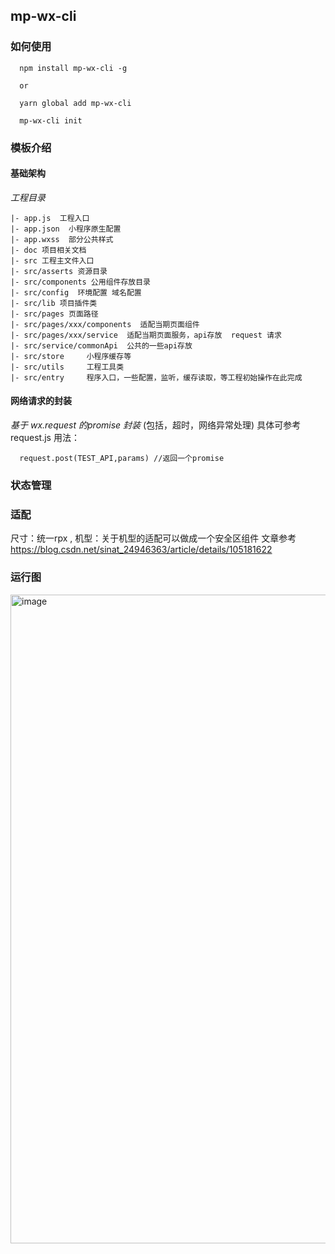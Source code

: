 ## mp-wx-cli

### 如何使用
```
  npm install mp-wx-cli -g

  or

  yarn global add mp-wx-cli

  mp-wx-cli init 

```

### 模板介绍


#### 基础架构
 *工程目录*
 ```
|- app.js  工程入口
|- app.json  小程序原生配置
|- app.wxss  部分公共样式 
|- doc 项目相关文档 
|- src 工程主文件入口
|- src/asserts 资源目录  
|- src/components 公用组件存放目录  
|- src/config  环境配置 域名配置
|- src/lib 项目插件类
|- src/pages 页面路径
|- src/pages/xxx/components  适配当期页面组件
|- src/pages/xxx/service  适配当期页面服务，api存放  request 请求
|- src/service/commonApi  公共的一些api存放
|- src/store     小程序缓存等
|- src/utils     工程工具类  
|- src/entry     程序入口，一些配置，监听，缓存读取，等工程初始操作在此完成  
```
#### 网络请求的封装
*基于 wx.request 的promise 封装* (包括，超时，网络异常处理)
具体可参考 request.js
用法：
```
  request.post(TEST_API,params) //返回一个promise
```

### 状态管理


### 适配
 尺寸：统一rpx ,
 机型：关于机型的适配可以做成一个安全区组件  文章参考 https://blog.csdn.net/sinat_24946363/article/details/105181622
 
 ### 运行图
 <img width="1038" alt="image" src="https://user-images.githubusercontent.com/30678791/195496081-54727c21-5ba3-4c6c-a1df-2edce5953001.png">

 

 


